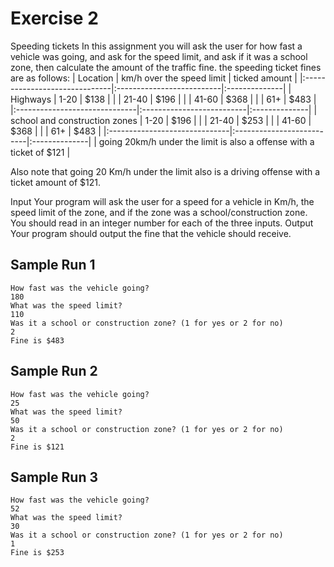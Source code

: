 # Exercise 2
Speeding tickets
In this assignment you will ask the user for how fast a vehicle was going, and ask for the speed limit, and ask if it was a school zone, then calculate the amount of the traffic fine.
the speeding ticket fines are as follows:
| Location		 				| km/h over the speed limit | ticked amount |
|:------------------------------|:--------------------------|:--------------|
| Highways       				| 1-20						| $138			|
|								| 21-40						| $196			|
|								| 41-60						| $368			|
|								| 61+						| $483			|
|:------------------------------|:--------------------------|:--------------|
| school and construction zones | 1-20						| $196			|
|								| 21-40						| $253			|
|								| 41-60						| $368			|
|								| 61+						| $483			|
|:------------------------------|:--------------------------|:--------------|
| going 20km/h under the limit is also a offense with a ticket of $121		|

Also note that going 20 Km/h under the limit also is a driving offense with a ticket amount of $121.

Input 
Your program will ask the user for a speed for a vehicle in Km/h, the speed limit of the zone, and if the zone was a school/construction zone.  You should read in an integer number for each of the three inputs.
Output
Your program should output the fine that the vehicle should receive. 

## Sample Run 1
```
How fast was the vehicle going?
180
What was the speed limit?
110
Was it a school or construction zone? (1 for yes or 2 for no)
2
Fine is $483
```

## Sample Run 2
```
How fast was the vehicle going?
25
What was the speed limit?
50
Was it a school or construction zone? (1 for yes or 2 for no)
2
Fine is $121
```

## Sample Run 3
```
How fast was the vehicle going?
52
What was the speed limit?
30
Was it a school or construction zone? (1 for yes or 2 for no)
1
Fine is $253
```
